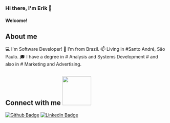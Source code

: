 ### Hi there, I'm Erik 👋

#### Welcome!


## About me

:computer: I'm Software Developer!
:house_with_garden: I’m from Brazil.
:mailbox: Living in #Santo André, São Paulo.
:mortar_board: I have a degree in # Analysis and Systems Development # and also in # Marketing and Advertising.

## Connect with me <img src=https://github.com/TheDudeThatCode/TheDudeThatCode/blob/master/Assets/Handshake.gif width="90">

[![Github Badge](https://img.shields.io/badge/-Github-000?style=flat-square&logo=Github&logoColor=white&link=https://github.com/exdon)](https://github.com/exdon)
[![Linkedin Badge](https://img.shields.io/badge/-LinkedIn-blue?style=flat-square&logo=Linkedin&logoColor=white&link=https://www.linkedin.com/in/erik-xavier)](https://www.linkedin.com/in/erik-xavier)



<!--
**exdon/Exdon** is a ✨ _special_ ✨ repository because its `README.md` (this file) appears on your GitHub profile.

Here are some ideas to get you started:

- 🔭 I’m currently working on ...
- 🌱 I’m currently learning ...
- 👯 I’m looking to collaborate on ...
- 🤔 I’m looking for help with ...
- 💬 Ask me about ...
- 📫 How to reach me: ...
- 😄 Pronouns: ...
- ⚡ Fun fact: ...
-->
